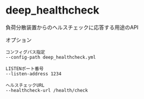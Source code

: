 # deep_healthcheck
負荷分散装置からのヘルスチェックに応答する用途のAPI

オプション
```
コンフィグパス指定
--config-path deep_healthcheck.yml

LISTENポート番号
--listen-address 1234

ヘルスチェックURL
--healthcheck-url /health/check

```
